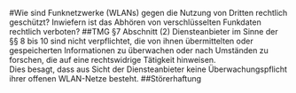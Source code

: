 #Wie sind Funknetzwerke (WLANs) gegen die Nutzung von Dritten rechtlich geschützt? Inwiefern ist das Abhören von verschlüsselten Funkdaten rechtlich verboten?
##TMG §7 Abschnitt (2)
Diensteanbieter im Sinne der §§ 8 bis 10 sind nicht verpflichtet, die von ihnen übermittelten oder gespeicherten Informationen zu überwachen oder nach Umständen zu forschen, die auf eine rechtswidrige Tätigkeit hinweisen.  
Dies besagt, dass aus Sicht der Diensteanbieter keine Überwachungspflicht ihrer offenen WLAN-Netze besteht.
##Störerhaftung
